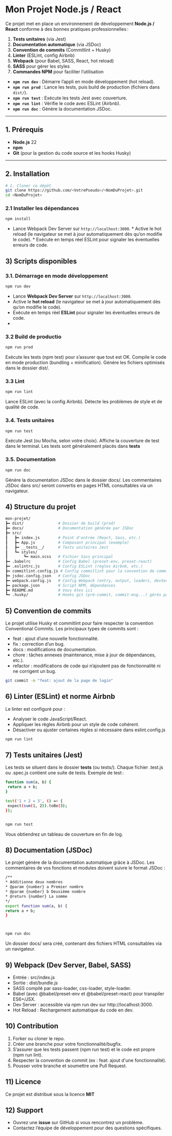 # Mon Projet Node.js / React

Ce projet met en place un environnement de développement **Node.js / React** conforme à des bonnes pratiques professionnelles :

1. **Tests unitaires** (via Jest)  
2. **Documentation automatique** (via JSDoc)  
3. **Convention de commits** (Commitlint + Husky)  
4. **Linter** (ESLint, config Airbnb)  
5. **Webpack** (pour Babel, SASS, React, hot reload)  
6. **SASS** pour gérer les styles  
7. **Commandes NPM** pour faciliter l’utilisation

-   **`npm run dev`** : Démarre l’appli en mode développement (hot reload).
-   **`npm run prod`** : Lance les tests, puis build de production (fichiers dans `dist/`).
-   **`npm run test`** : Exécute les tests Jest avec couverture.
-   **`npm run lint`** : Vérifie le code avec ESLint (Airbnb).
-   **`npm run doc`** : Génère la documentation JSDoc.

---

## 1. Prérequis

- **Node.js** 22
- **npm** 
- **Git** (pour la gestion du code source et les hooks Husky)

---

## 2. Installation

```bash
# 1. Cloner ce dépôt
git clone https://github.com/<VotrePseudo>/<NomDuProjet>.git
cd <NomDuProjet>
```
### 2.1 Installer les dépendances
```bash
npm install
```
* Lance Webpack Dev Server sur `http://localhost:3000`. * Active le hot reload (le navigateur se met à jour automatiquement dès qu’on modifie le code). * Exécute en temps réel ESLint pour signaler les éventuelles erreurs de code.

## 3) Scripts disponibles

### 3.1. Démarrage en mode développement
  ```bash
 npm run dev
 ```
 
-   Lance **Webpack Dev Server** sur `http://localhost:3000`.
-   Active le **hot reload** (le navigateur se met à jour automatiquement dès qu’on modifie le code).
-   Exécute en temps réel **ESLint** pour signaler les éventuelles erreurs de code.
- 
 ### 3.2 Build de productio
 ```bash
 npm run prod
 ```
 Exécute les tests (npm test) pour s’assurer que tout est OK.
Compile le code en mode production (bundling + minification).
Génére les fichiers optimisés dans le dossier dist/.

### 3.3 Lint
 ```bash
 npm run lint
  ```
  Lance ESLint (avec la config Airbnb).
Détecte les problèmes de style et de qualité de code.

### 3.4. Tests unitaires
 ```bash
 npm run test
  ```
  Exécute Jest (ou Mocha, selon votre choix).
Affiche la couverture de test dans le terminal.
Les tests sont généralement placés dans __tests__

### 3.5. Documentation
 ```bash
 npm run doc
  ```
  Génère la documentation JSDoc dans le dossier docs/.
Les commentaires JSDoc dans src/ seront convertis en pages HTML consultables via un navigateur.

##  4) Structure du projet
 ```bash
 mon-projet/
 ┣━ dist/               # Dossier de build (prod)
 ┣━ docs/               # Documentation générée par JSDoc
 ┣━ src/
 ┃   ┣━ index.js        # Point d'entrée (React, Sass, etc.)
 ┃   ┣━ App.js          # Composant principal (exemple)
 ┃   ┣━ __tests__/      # Tests unitaires Jest
 ┃   ┗━ styles/
 ┃       ┗━ main.scss   # Fichier Sass principal
 ┣━ .babelrc            # Config Babel (preset-env, preset-react)
 ┣━ .eslintrc.js        # Config ESLint (règles Airbnb, etc.)
 ┣━ commitlint.config.js # Config commitlint pour la convention de commits
 ┣━ jsdoc.config.json   # Config JSDoc
 ┣━ webpack.config.js   # Config Webpack (entry, output, loaders, devServer)
 ┣━ package.json        # Script NPM, dépendances
 ┣━ README.md           # Vous êtes ici
 ┗━ .husky/             # Hooks git (pré-commit, commit-msg...) gérés par Husky
  ```

##  5) Convention de commits

Le projet utilise Husky et commitlint pour faire respecter la convention Conventional Commits. Les principaux types de commits sont :
* feat : ajout d’une nouvelle fonctionnalité.
* fix : correction d’un bug.
* docs : modifications de documentation.
* chore : tâches annexes (maintenance, mise à jour de dépendances, etc.).
* refactor : modifications de code qui n’ajoutent pas de fonctionnalité ni ne corrigent un bug.

 ```bash
 git commit -m "feat: ajout de la page de login"
  ```
##  6) Linter (ESLint) et norme Airbnb
Le linter est configuré pour :
* Analyser le code JavaScript/React.
* Appliquer les règles Airbnb pour un style de code cohérent.
* Désactiver ou ajuster certaines règles si nécessaire dans eslint.config.js

 ```bash
 npm run lint
  ```
##  7) Tests unitaires (Jest)
Les tests se situent dans le dossier __tests__ (ou tests/). Chaque fichier .test.js ou .spec.js contient une suite de tests.
Exemple de test :
 ```bash
 function sum(a, b) {
  return a + b;
}

test('1 + 2 = 3', () => {
  expect(sum(1, 2)).toBe(3);
});


npm run test
  ```
Vous obtiendrez un tableau de couverture en fin de log.

##  8) Documentation (JSDoc)
Le projet génère de la documentation automatique grâce à JSDoc. Les commentaires de vos fonctions et modules doivent suivre le format JSDoc :
   ```bash
 /**
 * Additionne deux nombres
 * @param {number} a Premier nombre
 * @param {number} b Deuxième nombre
 * @return {number} La somme
 */
export function sum(a, b) {
  return a + b;
}



npm run doc
  ```
  Un dossier docs/ sera créé, contenant des fichiers HTML consultables via un navigateur.

##  9) Webpack (Dev Server, Babel, SASS)
* Entrée : src/index.js
* Sortie : dist/bundle.js
* SASS compilé par sass-loader, css-loader, style-loader.
* Babel (avec @babel/preset-env et @babel/preset-react) pour transpiler ES6+/JSX.
* Dev Server : accessible via npm run dev sur http://localhost:3000.
* Hot Reload : Rechargement automatique du code en dev.

## 10) Contribution

1. Forker ou cloner le repo.
2. Créer une branche pour votre fonctionnalité/bugfix.
3. S’assurer que les tests passent (npm run test) et le code est propre (npm run lint).
4. Respecter la convention de commit (ex : feat: ajout d'une fonctionnalité).
5. Pousser votre branche et soumettre une Pull Request.

## 11) Licence 

Ce projet est distribué sous la licence **MIT**

## 12) Support 

-   Ouvrez une **issue** sur GitHub si vous rencontrez un problème.
-   Contactez l’équipe de développement pour des questions spécifiques.
